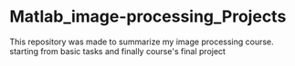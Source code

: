# Matlab_image-processing_Projects
This repository was made to summarize my image processing course. starting from basic tasks and finally course's final project 
